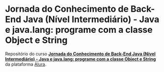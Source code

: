 # Jornada do Conhecimento de Back-End Java (Nível Intermediário) - Java e java.lang: programe com a classe Object e String

Repositório do curso [**Jornada do Conhecimento de Back-End Java (Nível Intermediário) - Java e java.lang: programe com a classe Object e String**](https://cursos.alura.com.br/course/java-pacotes-e-java-lang) da plataforma [Alura](https://cursos.alura.com.br/).
